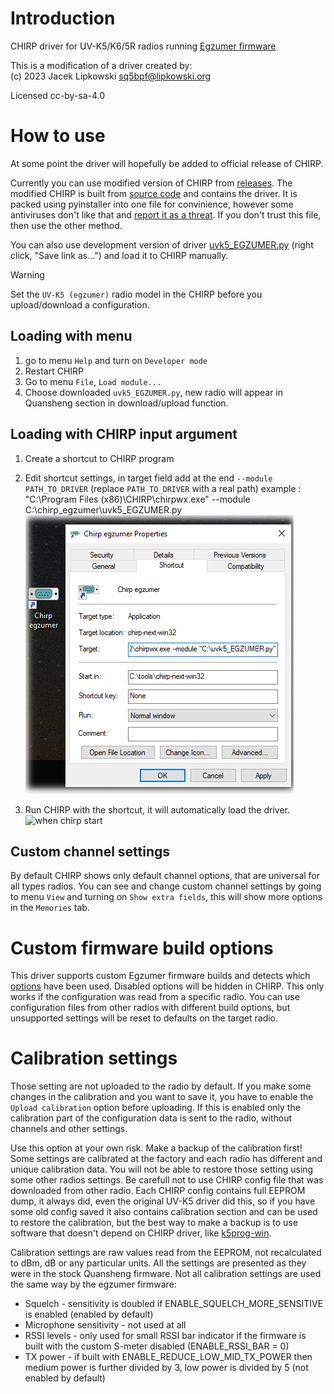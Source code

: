 # Introduction

CHIRP driver for UV-K5/K6/5R radios running [Egzumer firmware](https://github.com/egzumer/uv-k5-firmware-custom)

This is a modification of a driver created by:<br>
(c) 2023 Jacek Lipkowski <sq5bpf@lipkowski.org>

Licensed cc-by-sa-4.0

# How to use

At some point the driver will hopefully be added to official release of CHIRP.

Currently you can use modified version of CHIRP from [releases](https://github.com/egzumer/uvk5-chirp-driver/releases). The modified CHIRP is built from [source code](https://github.com/egzumer/chirp/tree/egzumer) and contains the driver. It is packed using pyinstaller into one file for convinience, however some antiviruses don't like that and [report it as a threat](https://stackoverflow.com/questions/43777106/program-made-with-pyinstaller-now-seen-as-a-trojan-horse-by-avg). If you don't trust this file, then use the other method.

You can also use development version of driver [uvk5_EGZUMER.py](uvk5_egzumer.py?raw=1) (right click, "Save link as...") and load it to CHIRP manually.

> [!WARNING]
> Set the `UV-K5 (egzumer)` radio model in the CHIRP before you upload/download a configuration.

## Loading with menu
1. go to menu `Help` and turn on `Developer mode`
1. Restart CHIRP
1. Go to menu `File`, `Load module...`
1. Choose downloaded `uvk5_EGZUMER.py`, new radio will appear in Quansheng section in download/upload function.

## Loading with CHIRP input argument
1. Create a shortcut to CHIRP program
1. Edit shortcut settings, in target field add at the end `--module PATH_TO_DRIVER` (replace `PATH_TO_DRIVER` with a real path) example : "C:\Program Files (x86)\CHIRP\chirpwx.exe" --module C:\chirp_egzumer\uvk5_EGZUMER.py![add to start shorcut](resources/short.png)

1. Run CHIRP with the shortcut, it will automatically load the driver.
![when chirp start](https://github.com/egzumer/uvk5-chirp-driver/assets/56229329/5fa94f0f-a540-4bc0-bd27-633a04e67b41)

## Custom channel settings

By default CHIRP shows only default channel options, that are universal for all types radios. You can see and change custom channel settings by going to menu `View` and turning on `Show extra fields`, this will show more options in the `Memories` tab.

# Custom firmware build options

This driver supports custom Egzumer firmware builds and detects which [options](https://github.com/egzumer/uv-k5-firmware-custom?tab=readme-ov-file#user-customization) have been used.
Disabled options will be hidden in CHIRP. This only works if the configuration was read from a specific radio. You can use configuration files from other radios with different build options, but unsupported settings will be reset to defaults on the target radio.

# Calibration settings

Those setting are not uploaded to the radio by default. If you make some changes in the calibration and you want to save it, you have to enable the `Upload calibration` option before uploading. If this is enabled only the calibration part of the configuration data is sent to the radio, without channels and other settings. 

Use this option at your own risk. Make a backup of the calibration first! Some settings are calibrated at the factory and each radio has different and unique calibration data. You will not be able to restore those setting using some other radios settings. Be carefull not to use CHIRP config file that was downloaded from other radio. Each CHIRP config contains full EEPROM dump, it always did, even the original UV-K5 driver did this, so if you have some old config saved it also contains calibration section and can be used to restore the calibration, but the best way to make a backup is to use software that doesn't depend on CHIRP driver, like [k5prog-win](https://github.com/OneOfEleven/k5prog-win/raw/main/k5prog_win.exe).

Calibration settings are raw values read from the EEPROM, not recalculated to dBm, dB or any particular units. All the settings are presented as they were in the stock Quansheng firmware. Not all calibration settings are used the same way by the egzumer firmware:
- Squelch - sensitivity is doubled if ENABLE_SQUELCH_MORE_SENSITIVE is enabled (enabled by default)
- Microphone sensitivity - not used at all
- RSSI levels - only used for small RSSI bar indicator if the firmware is built with the custom S-meter disabled (ENABLE_RSSI_BAR = 0)
- TX power - if built with ENABLE_REDUCE_LOW_MID_TX_POWER then medium power is further divided by 3, low power is divided by 5 (not enabled by default)
